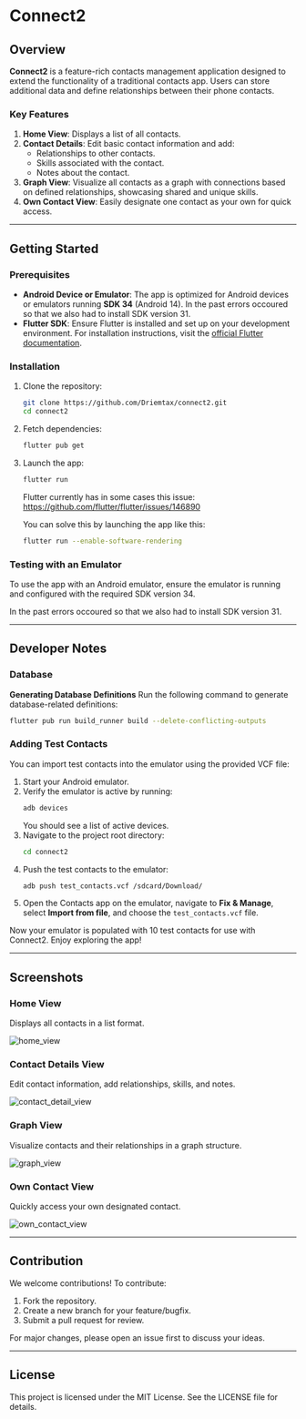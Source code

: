 # Connect2

## Overview

**Connect2** is a feature-rich contacts management application designed to extend the functionality of a traditional contacts app. Users can store additional data and define relationships between their phone contacts.

### Key Features

1. **Home View**: Displays a list of all contacts.
2. **Contact Details**: Edit basic contact information and add:
   - Relationships to other contacts.
   - Skills associated with the contact.
   - Notes about the contact.
3. **Graph View**: Visualize all contacts as a graph with connections based on defined relationships, showcasing shared and unique skills.
4. **Own Contact View**: Easily designate one contact as your own for quick access.

---

## Getting Started

### Prerequisites

- **Android Device or Emulator**: The app is optimized for Android devices or emulators running **SDK 34** (Android 14). In the past errors occoured so that we also had to install SDK version 31.
- **Flutter SDK**: Ensure Flutter is installed and set up on your development environment. For installation instructions, visit the [official Flutter documentation](https://flutter.dev/docs/get-started/install).

### Installation

1. Clone the repository:
   ```bash
   git clone https://github.com/Driemtax/connect2.git
   cd connect2
   ```

2. Fetch dependencies:
   ```bash
   flutter pub get
   ```

3. Launch the app:
   ```bash
   flutter run
   ```
   Flutter currently has in some cases this issue: https://github.com/flutter/flutter/issues/146890

   You can solve this by launching the app like this:

   ```bash
   flutter run --enable-software-rendering
   ```

### Testing with an Emulator

To use the app with an Android emulator, ensure the emulator is running and configured with the required SDK version 34.

In the past errors occoured so that we also had to install SDK version 31.

---

## Developer Notes

### Database

**Generating Database Definitions**
Run the following command to generate database-related definitions:
```bash
flutter pub run build_runner build --delete-conflicting-outputs
```

### Adding Test Contacts

You can import test contacts into the emulator using the provided VCF file:

1. Start your Android emulator.
2. Verify the emulator is active by running:
   ```bash
   adb devices
   ```
   You should see a list of active devices.
3. Navigate to the project root directory:
   ```bash
   cd connect2
   ```
4. Push the test contacts to the emulator:
   ```bash
   adb push test_contacts.vcf /sdcard/Download/
   ```
5. Open the Contacts app on the emulator, navigate to **Fix & Manage**, select **Import from file**, and choose the `test_contacts.vcf` file.

Now your emulator is populated with 10 test contacts for use with Connect2. Enjoy exploring the app!

---

## Screenshots

### Home View

Displays all contacts in a list format.

![home_view](images/home_view.png)

### Contact Details View

Edit contact information, add relationships, skills, and notes.

![contact_detail_view](images/contact_detail_view.png)

### Graph View

Visualize contacts and their relationships in a graph structure.

![graph_view](images/graph_view.png)

### Own Contact View

Quickly access your own designated contact.

![own_contact_view](images/own_contact_view.png)

---

## Contribution

We welcome contributions! To contribute:

1. Fork the repository.
2. Create a new branch for your feature/bugfix.
3. Submit a pull request for review.

For major changes, please open an issue first to discuss your ideas.

---

## License

This project is licensed under the MIT License. See the LICENSE file for details.

